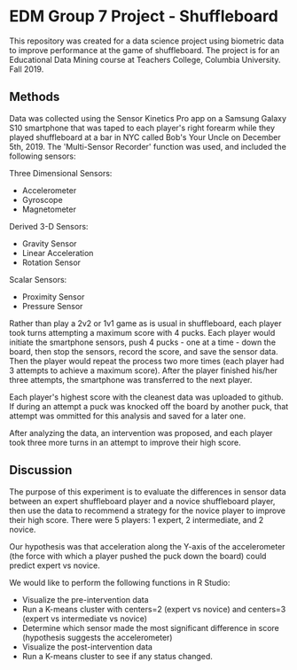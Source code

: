# EDM Group 7 Project - Shuffleboard

This repository was created for a data science project using biometric data to improve performance at the game of shuffleboard. The project is for an Educational Data Mining course at Teachers College, Columbia University. Fall 2019.

## Methods

Data was collected using the Sensor Kinetics Pro app on a Samsung Galaxy S10 smartphone that was taped to each player's right forearm while they played shuffleboard at a bar in NYC called Bob's Your Uncle on December 5th, 2019. The 'Multi-Sensor Recorder' function was used, and included the following sensors:

Three Dimensional Sensors:
  - Accelerometer
  - Gyroscope
  - Magnetometer
  
Derived 3-D Sensors:
  - Gravity Sensor
  - Linear Acceleration
  - Rotation Sensor
  
Scalar Sensors:
  - Proximity Sensor
  - Pressure Sensor
  
Rather than play a 2v2 or 1v1 game as is usual in shuffleboard, each player took turns attempting a maximum score with 4 pucks. Each player would initiate the smartphone sensors, push 4 pucks - one at a time - down the board, then stop the sensors, record the score, and save the sensor data. Then the player would repeat the process two more times (each player had 3 attempts to achieve a maximum score). After the player finished his/her three attempts, the smartphone was transferred to the next player. 

Each player's highest score with the cleanest data was uploaded to github. If during an attempt a puck was knocked off the board by another puck, that attempt was ommitted for this analysis and saved for a later one. 

After analyzing the data, an intervention was proposed, and each player took three more turns in an attempt to improve their high score. 
  
## Discussion

The purpose of this experiment is to evaluate the differences in sensor data between an expert shuffleboard player and a novice shuffleboard player, then use the data to recommend a strategy for the novice player to improve their high score. There were 5 players: 1 expert, 2 intermediate, and 2 novice. 

Our hypothesis was that acceleration along the Y-axis of the accelerometer (the force with which a player pushed the puck down the board) could predict expert vs novice. 

We would like to perform the following functions in R Studio:
  - Visualize the pre-intervention data
  - Run a K-means cluster with centers=2 (expert vs novice) and centers=3 (expert vs intermediate vs novice)
  - Determine which sensor made the most significant difference in score (hypothesis suggests the accelerometer)
  - Visualize the post-intervention data
  - Run a K-means cluster to see if any status changed.
